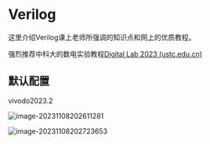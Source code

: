 # Verilog

这里介绍Verilog课上老师所强调的知识点和网上的优质教程。

强烈推荐中科大的数电实验教程[Digital Lab 2023 (ustc.edu.cn)](https://soc.ustc.edu.cn/Digital/)

## 默认配置

vivodo2023.2

![image-20231108202611281](https://cdn.jsdelivr.net/gh/Meniscus0/FigureBed@main/img/202311082026364.png)

![image-20231108202723653](https://cdn.jsdelivr.net/gh/Meniscus0/FigureBed@main/img/202311082027744.png)
